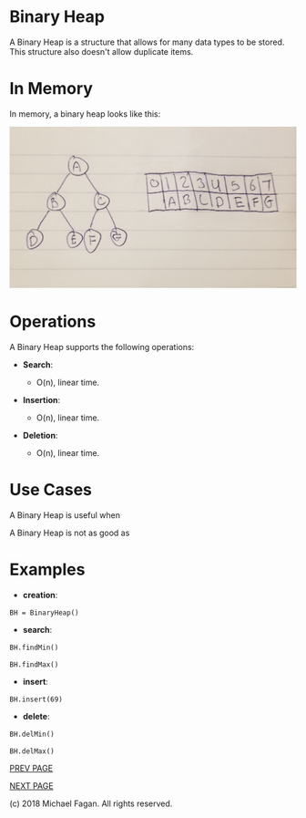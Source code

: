 # Binary Heap

A Binary Heap is a structure that allows for many data types to be stored. This structure also doesn't allow duplicate items.

# In Memory

In memory, a binary heap looks like this:

![Image of Binary Heap in Memory](images/binaryheap.jpg)

# Operations

A Binary Heap supports the following operations:

* **Search**:
  * O(n), linear time. 

* **Insertion**:
  * O(n), linear time. 

* **Deletion**:
  * O(n), linear time. 

# Use Cases

A Binary Heap is useful when 

A Binary Heap is not as good as
# Examples

* **creation**:

~~~
BH = BinaryHeap()
~~~

* **search**:

~~~
BH.findMin()
~~~

~~~
BH.findMax()
~~~

* **insert**:

~~~
BH.insert(69)
~~~

* **delete**:

~~~
BH.delMin()
~~~

~~~
BH.delMax()
~~~

[PREV PAGE](graph.md)

[NEXT PAGE](queue.md)

(c) 2018 Michael Fagan. All rights reserved.
